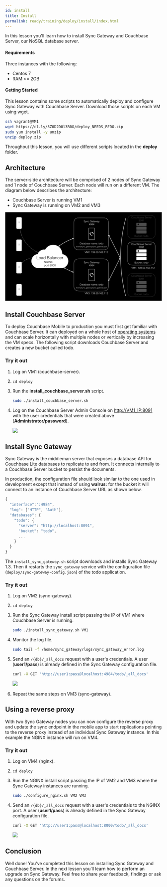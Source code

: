 ```yaml
---
id: install
title: Install
permalink: ready/training/deploy/install/index.html
---
```


In this lesson you'll learn how to install Sync Gateway and Couchbase Server, our NoSQL database server.

[//]: # "COMMON ACROSS LESSONS"

#### Requirements

Three instances with the following:

- Centos 7
- RAM >= 2GB

#### Getting Started

This lesson contains some scripts to automatically deploy and configure Sync Gateway with Couchbase Server. Download those scripts on each VM using wget.

```bash
ssh vagrant@VM1
wget https://cl.ly/3Z0D2D0l3R0O/deploy_NEEDS_REDO.zip
sudo yum install -y unzip
unzip deploy.zip
```

Throughout this lesson, you will use different scripts located in the **deploy** folder.

[//]: # "COMMON ACROSS LESSONS"

## Architecture

The server-side architecture will be comprised of 2 nodes of Sync Gateway and 1 node of Couchbase Server. Each node will run on a different VM. The diagram below describes the architecture:

- Couchbase Server is running VM1
- Sync Gateway is running on VM2 and VM3

![](img/image74.png)

## Install Couchbase Server

To deploy Couchbase Mobile to production you must first get familiar with Couchbase Server. It can deployed on a whole host of [operating systems](http://www.couchbase.com/nosql-databases/downloads) and can scale horizontally with multiple nodes or vertically by increasing the VM specs. The following script downloads Couchbase Server and creates a new bucket called todo.

### Try it out

1. Log on VM1 (couchbase-server).
1. `cd deploy`
1. Run the **install\_couchbase\_server.sh** script.

    ```bash
    sudo ./install_couchbase_server.sh
    ```

1. Log on the Couchbase Server Admin Console on [http://VM1_IP:8091](http://VM1_IP:8091) with the user credentials that were created above (**Administrator/password**).

    <img src="https://cl.ly/2v400A2s0I2v/image68.gif" class="center-image" />

## Install Sync Gateway

Sync Gateway is the middleman server that exposes a database API for Couchbase Lite databases to replicate to and from. It connects internally to a Couchbase Server bucket to persist the documents.

In production, the configuration file should look similar to the one used in development except that instead of using **walrus:** for the bucket it will connect to an instance of Couchbase Server URL as shown below.

```javascript
{
  "interface":":4984",
  "log": ["HTTP", "Auth"],
  "databases": {
    "todo": {
      "server": "http://localhost:8091",
      "bucket": "todo",
      ...
    }
  }
}
```

The `install_sync_gateway.sh` script downloads and installs Sync Gateway 1.3. Then it restarts the `sync_gateway` service with the configuration file (`deploy/sync-gateway-config.json`) of the todo application.


### Try it out 

1. Log on VM2 (sync-gateway).
1. `cd deploy`
1. Run the Sync Gateway install script passing the IP of VM1 where Couchbase Server is running.

    ```bash
    sudo ./install_sync_gateway.sh VM1
    ```

1. Monitor the log file.

    ```bash
    sudo tail -f /home/sync_gateway/logs/sync_gateway_error.log
    ```

1. Send an `/{db}/_all_docs` request with a user's credentials. A user (**user1/pass**) is already defined in the Sync Gateway configuration file.

    ```bash
    curl -X GET 'http://user1:pass@localhost:4984/todo/_all_docs'
    ```

    ![](https://cl.ly/1j1q3p333D47/image75.gif)

1. Repeat the same steps on VM3 (sync-gateway).

## Using a reverse proxy

With two Sync Gateway nodes you can now configure the reverse proxy and update the sync endpoint in the mobile app to start replications pointing to the reverse proxy instead of an individual Sync Gateway instance. In this example the NGINX instance will run on VM4.

### Try it out

1. Log on VM4 (nginx).
1. `cd deploy`
1. Run the NGINX install script passing the IP of VM2 and VM3 where the Sync Gateway instances are running.

    ```bash
    sudo ./configure_nginx.sh VM2 VM3
    ```

1. Send an `/{db}/_all_docs` request with a user's credentials to the NGINX port. A user (**user1/pass**) is already defined in the Sync Gateway configuration file.

    ```bash
    curl -X GET 'http://user1:pass@localhost:8000/todo/_all_docs'
    ```

    ![](https://cl.ly/392N2E2K0J0T/image76.gif)

## Conclusion

Well done! You've completed this lesson on installing Sync Gateway and Couchbase Server. In the next lesson you'll learn how to perform an upgrade on Sync Gateway. Feel free to share your feedback, findings or ask any questions on the forums.

